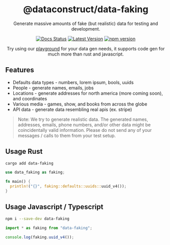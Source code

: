 <div align="center">

# @dataconstruct/data-faking

Generate massive amounts of fake (but realistic) data for testing and development.

[![Docs Status](https://docs.rs/data-faking/badge.svg)](https://docs.rs/data-faking)
[![Latest Version](https://img.shields.io/crates/v/data-faking.svg)](https://crates.io/crates/data-faking)
[![npm version](https://badgen.net/npm/v/data-faking)](https://www.npmjs.com/package/data-faking)

Try using our [playground](https://www.dataconstruct.io/organizations/playground/schemas) for your data gen needs, it supports code gen for much more than rust and javascript.

</div>

## Features
* Defaults data types - numbers, lorem ipsum, bools, uuids
* People - generate names, emails, jobs
* Locations - generate addresses for north america (more coming soon), and coordinates
* Various media - games, show, and books from across the globe
* API data - generate data resembling real apis (ex. stripe)

> Note: We try to generate realistic data. The generated names, addresses, emails, phone numbers, and/or other data might be coincidentally valid information. Please do not send any of your messages / calls to them from your test setup.

## Usage Rust

```bash
cargo add data-faking
```

```rust
use data_faking as faking;

fn main() {
  println!("{}", faking::defaults::uuids::uuid_v4());
}
```

## Usage Javascript / Typescript

```bash
npm i --save-dev data-faking
```

```typescript
import * as faking from "data-faking";

console.log(faking.uuid_v4());
```
